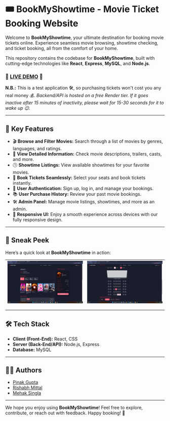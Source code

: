 # 🎟️ BookMyShowtime - Movie Ticket Booking Website

Welcome to **BookMyShowtime**, your ultimate destination for booking movie tickets online. Experience seamless movie browsing, showtime checking, and ticket booking, all from the comfort of your home.

This repository contains the codebase for **BookMyShowtime**, built with cutting-edge technologies like **React**, **Express**, **MySQL**, and **Node.js**.

### 🚀 [LIVE DEMO](https://asho-dekhi.vercel.app/) 🚀

**N.B.:** This is a test application 🛠️, so purchasing tickets won't cost you any real money 💰. 
_Backend/API is hosted on a free Render tier. If it goes inactive after 15 minutes of inactivity, please wait for 15-30 seconds for it to wake up 😉._

---

## 🌟 Key Features

- 🎬 **Browse and Filter Movies:** Search through a list of movies by genres, languages, and ratings.
- 🎥 **View Detailed Information:** Check movie descriptions, trailers, casts, and more.
- 🕒 **Showtime Listings:** View available showtimes for your favorite movies.
- 🎫 **Book Tickets Seamlessly:** Select your seats and book tickets instantly.
- 🔐 **User Authentication:** Sign up, log in, and manage your bookings.
- 📚 **User Purchase History:** Review your past movie bookings.
- 🛠️ **Admin Panel:** Manage movie listings, showtimes, and more as an admin.
- 📱 **Responsive UI:** Enjoy a smooth experience across devices with our fully responsive design.

---

## 🎨 Sneak Peek

Here’s a quick look at **BookMyShowtime** in action:

| ![Browse Movies](/demo/Purchase1.png) | ![Select Seats](/demo/Purchase2.png) |
|----------------------------------------|---------------------------------------|

---

## 🛠 Tech Stack

- **Client (Front-End):** React, CSS
- **Server (Back-End/API):** Node.js, Express
- **Database:** MySQL

---

## 🧑‍💻 Authors

- [Pinak Gupta](https://github.com/PinakGupta)
- [Rishabh Mittal](https://github.com/therishabhmittal-05)
- [Mehak Singla](https://github.com/mehaksingla2005)

---

We hope you enjoy using **BookMyShowtime**! Feel free to explore, contribute, or reach out with feedback. Happy booking! 🎉

